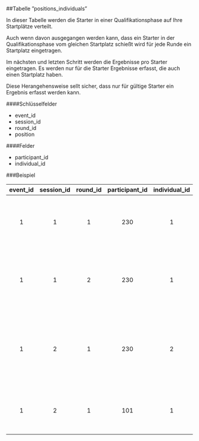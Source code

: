 ##Tabelle ”positions_individuals”

In dieser Tabelle werden die Starter in einer Qualifikationsphase auf Ihre Startplätze verteilt.

Auch wenn davon ausgegangen werden kann, dass ein Starter in der Qualifikationsphase vom gleichen Startplatz schießt wird für jede Runde ein Startplatz eingetragen.

Im nächsten und letzten Schritt werden die Ergebnisse pro Starter eingetragen. Es werden nur für die Starter Ergebnisse erfasst, die auch einen Startplatz haben.

Diese Herangehensweise sellt sicher, dass nur für gültige Starter ein Ergebnis erfasst werden kann. 



####Schlüsselfelder
* event_id
* session_id
* round_id
* position

####Felder
* participant_id
* individual_id


###Beispiel

event_id|session_id|round_id|participant_id|individual_id|position|Beschreibung
:------:|:--------:|:------:|:------------:|:-----------:|:------:|:-----------
1|1|1|230|1|10A|Starter 230.1 hat in der ersten Runde im ersten Durchgang Startplatz 10A
1|1|2|230|1|10A|Starter 230.1 hat in der zweiten Runde im ersten Durchgang Startplatz 10A
1|2|1|230|2|3A|Starter 230 tritt im zweiten Durchgang mit einem anderen Bogen an und hat in der ersten Runde Startplatz 3A
1|2|1|101|1|3B|Neben ihm steht Starter 101 der nur in einer Kategorie startet



[results_individuals]: kapitel_05_01.md

